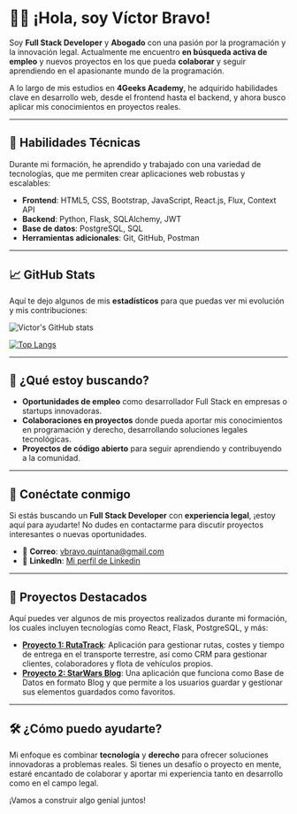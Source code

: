 # 👨‍💻 ¡Hola, soy Víctor Bravo!

Soy **Full Stack Developer** y **Abogado** con una pasión por la programación y la innovación legal. Actualmente me encuentro **en búsqueda activa de empleo** y nuevos proyectos en los que pueda **colaborar** y seguir aprendiendo en el apasionante mundo de la programación.

A lo largo de mis estudios en **4Geeks Academy**, he adquirido habilidades clave en desarrollo web, desde el frontend hasta el backend, y ahora busco aplicar mis conocimientos en proyectos reales.

---

## 🚀 Habilidades Técnicas

Durante mi formación, he aprendido y trabajado con una variedad de tecnologías, que me permiten crear aplicaciones web robustas y escalables:

- **Frontend**: HTML5, CSS, Bootstrap, JavaScript, React.js, Flux, Context API
- **Backend**: Python, Flask, SQLAlchemy, JWT
- **Base de datos**: PostgreSQL, SQL
- **Herramientas adicionales**: Git, GitHub, Postman

---

## 📈 GitHub Stats

Aquí te dejo algunos de mis **estadísticos** para que puedas ver mi evolución y mis contribuciones:

![Victor's GitHub stats](https://github-readme-stats.vercel.app/api?username=AntaresFS&show_icons=true&hide_title=true&count_private=true&theme=radical)

[![Top Langs](https://github-readme-stats.vercel.app/api/top-langs/?username=AntaresFS&layout=compact&theme=radical)](https://github.com/anuraghazra/github-readme-stats)

---

## 🎯 ¿Qué estoy buscando?

- **Oportunidades de empleo** como desarrollador Full Stack en empresas o startups innovadoras.
- **Colaboraciones en proyectos** donde pueda aportar mis conocimientos en programación y derecho, desarrollando soluciones legales tecnológicas.
- **Proyectos de código abierto** para seguir aprendiendo y contribuyendo a la comunidad.

---

## 🔗 Conéctate conmigo

Si estás buscando un **Full Stack Developer** con **experiencia legal**, ¡estoy aquí para ayudarte! No dudes en contactarme para discutir proyectos interesantes o nuevas oportunidades.

- 📧 **Correo**: [vbravo.quintana@gmail.com](mailto:vbravo.quintana@gmail.com)
- 💼 **LinkedIn**: [Mi perfil de Linkedin](https://www.linkedin.com/in/vbravoquintana/)

---

## 📝 Proyectos Destacados

Aquí puedes ver algunos de mis proyectos realizados durante mi formación, los cuales incluyen tecnologías como React, Flask, PostgreSQL, y más:

- **[Proyecto 1: RutaTrack](link-al-repositorio)**: Aplicación para gestionar rutas, costes y tiempo de entrega en el transporte terrestre, así como CRM para gestionar clientes, colaboradores y flota de vehículos propios. 
- **[Proyecto 2: StarWars Blog](link-al-repositorio)**:  Una aplicación que funciona como Base de Datos en formato Blog y que permite a los usuarios guardar y gestionar sus elementos guardados como favoritos.


---

## 🛠 ¿Cómo puedo ayudarte?

Mi enfoque es combinar **tecnología** y **derecho** para ofrecer soluciones innovadoras a problemas reales. Si tienes un desafío o proyecto en mente, estaré encantado de colaborar y aportar mi experiencia tanto en desarrollo como en el campo legal.

¡Vamos a construir algo genial juntos!



